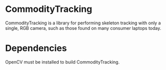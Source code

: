 CommodityTracking
=========

CommodityTracking is a library for performing skeleton tracking with only a single, RGB camera, such as those found on many consumer laptops today.

Dependencies
=========

OpenCV must be installed to build CommodityTracking.
